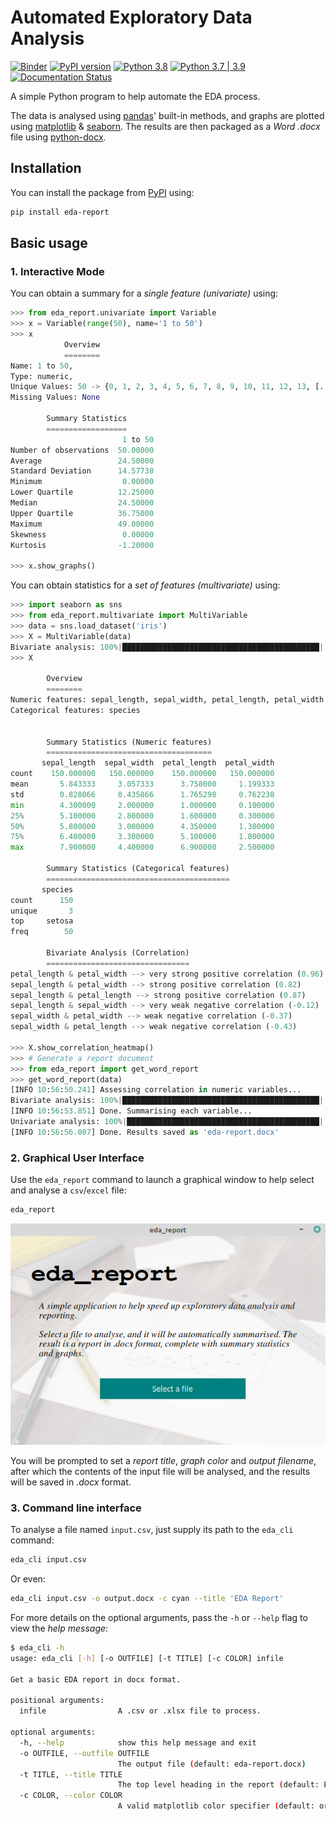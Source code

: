 # Automated Exploratory Data Analysis

[![Binder](https://mybinder.org/badge_logo.svg)](https://mybinder.org/v2/gh/Tim-Abwao/auto-eda/main)
[![PyPI version](https://badge.fury.io/py/eda-report.svg)](https://badge.fury.io/py/eda-report)
[![Python 3.8](https://github.com/Tim-Abwao/auto-eda/actions/workflows/run-tests.yml/badge.svg)](https://github.com/Tim-Abwao/auto-eda/actions/workflows/run-tests.yml)
[![Python 3.7 | 3.9](https://github.com/Tim-Abwao/auto-eda/actions/workflows/test-python3.7-3.9.yml/badge.svg)](https://github.com/Tim-Abwao/auto-eda/actions/workflows/test-python3.7-3.9.yml)
[![Documentation Status](https://readthedocs.org/projects/eda-report/badge/?version=latest)](https://eda-report.readthedocs.io/en/latest/?badge=latest)

A simple Python program to help automate the EDA process.

The data is analysed using [pandas][1]' built-in methods, and graphs are plotted using [matplotlib][3] & [seaborn][4]. The results are then packaged as a *Word .docx* file using [python-docx][5].

## Installation

You can install the package from [PyPI][6] using:

```bash
pip install eda-report
```

## Basic usage

### 1. Interactive Mode

You can obtain a summary for a *single feature (univariate)* using:

```python
>>> from eda_report.univariate import Variable
>>> x = Variable(range(50), name='1 to 50')
>>> x
            Overview
            ========
Name: 1 to 50,
Type: numeric,
Unique Values: 50 -> {0, 1, 2, 3, 4, 5, 6, 7, 8, 9, 10, 11, 12, 13, [...],
Missing Values: None

        Summary Statistics
        ==================
                         1 to 50
Number of observations  50.00000
Average                 24.50000
Standard Deviation      14.57738
Minimum                  0.00000
Lower Quartile          12.25000
Median                  24.50000
Upper Quartile          36.75000
Maximum                 49.00000
Skewness                 0.00000
Kurtosis                -1.20000

>>> x.show_graphs()
```

You can obtain statistics for a *set of features (multivariate)* using:

```python
>>> import seaborn as sns
>>> from eda_report.multivariate import MultiVariable
>>> data = sns.load_dataset('iris')
>>> X = MultiVariable(data)
Bivariate analysis: 100%|████████████████████████████████████████████| 6/6 [00:01<00:00,  3.85it/s]
>>> X

        Overview
        ========
Numeric features: sepal_length, sepal_width, petal_length, petal_width
Categorical features: species


        Summary Statistics (Numeric features)
        =====================================
       sepal_length  sepal_width  petal_length  petal_width
count    150.000000   150.000000    150.000000   150.000000
mean       5.843333     3.057333      3.758000     1.199333
std        0.828066     0.435866      1.765298     0.762238
min        4.300000     2.000000      1.000000     0.100000
25%        5.100000     2.800000      1.600000     0.300000
50%        5.800000     3.000000      4.350000     1.300000
75%        6.400000     3.300000      5.100000     1.800000
max        7.900000     4.400000      6.900000     2.500000

        Summary Statistics (Categorical features)
        =========================================
       species
count      150
unique       3
top     setosa
freq        50

        Bivariate Analysis (Correlation)
        ================================
petal_length & petal_width --> very strong positive correlation (0.96)
sepal_length & petal_width --> strong positive correlation (0.82)
sepal_length & petal_length --> strong positive correlation (0.87)
sepal_length & sepal_width --> very weak negative correlation (-0.12)
sepal_width & petal_width --> weak negative correlation (-0.37)
sepal_width & petal_length --> weak negative correlation (-0.43)

>>> X.show_correlation_heatmap()
>>> # Generate a report document
>>> from eda_report import get_word_report
>>> get_word_report(data)
[INFO 10:56:50.241] Assessing correlation in numeric variables...
Bivariate analysis: 100%|████████████████████████████████████████████| 6/6 [00:01<00:00,  3.89it/s]
[INFO 10:56:53.851] Done. Summarising each variable...
Univariate analysis: 100%|███████████████████████████████████████████| 5/5 [00:01<00:00,  2.52it/s]
[INFO 10:56:56.007] Done. Results saved as 'eda-report.docx' 
```

### 2. Graphical User Interface

Use the `eda_report` command to launch a graphical window to help select and analyse a `csv`/`excel` file:

```bash
eda_report
```

![screencast of the gui][screencast]

You will be prompted to set a *report title*, *graph color* and *output filename*, after which the contents of the input file will be analysed, and the results will be saved in *.docx* format.

### 3. Command line interface

To analyse a file named `input.csv`, just supply its path to the `eda_cli` command:

```bash
eda_cli input.csv
```

Or even:

```bash
eda_cli input.csv -o output.docx -c cyan --title 'EDA Report'
```

For more details on the optional arguments, pass the `-h` or `--help` flag to view the *help message*:

```bash
$ eda_cli -h
usage: eda_cli [-h] [-o OUTFILE] [-t TITLE] [-c COLOR] infile

Get a basic EDA report in docx format.

positional arguments:
  infile                A .csv or .xlsx file to process.

optional arguments:
  -h, --help            show this help message and exit
  -o OUTFILE, --outfile OUTFILE
                        The output file (default: eda-report.docx)
  -t TITLE, --title TITLE
                        The top level heading in the report (default: Exploratory Data Analysis Report)
  -c COLOR, --color COLOR
                        A valid matplotlib color specifier (default: orangered)
```

[1]: https://pandas.pydata.org/
[2]: https://numpy.org/
[3]: https://matplotlib.org/
[4]: https://seaborn.pydata.org/
[5]: https://python-docx.readthedocs.io/en/latest/
[6]: https://pypi.org/project/eda_report/
[screencast]: https://raw.githubusercontent.com/Tim-Abwao/auto-eda/main/docs/source/_static/gui.png
